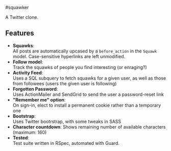 #squawker

A Twitter clone.

## Features

* **Squawks**:     
  All posts are automatically upcased by a `before_action` in the `Squawk` model. Case-sensitive hyperlinks are left unmodified.
* **Follow model**:     
  Track the squawks of people you find interesting (or enraging?)
* **Activity Feed**:     
  Uses a SQL subquery to fetch squawks for a given user, as well as those from followees (users the given user is following)
* **Forgotten Password**:     
  Uses ActionMailer and SendGrid to send the user a password-reset link
* **"Remember me" option**:     
  On sign-in, elect to install a permanent cookie rather than a temporary one
* **Bootstrap**:     
  Uses Twitter bootrstrap, with some tweaks in SASS
* **Character countdown**:
  Shows remaining number of available characters (maximum: 160)
* **Tested**:     
  Test suite written in RSpec, automated with Guard.
